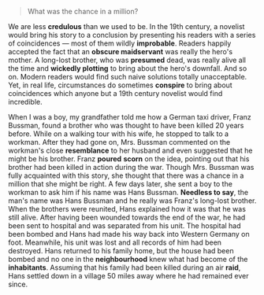 > What was the chance in a million?



We are less **credulous** than we used to be. In the 19th century, a novelist would bring his story to a conclusion by presenting his readers with a series of coincidences — most of them wildly **improbable**. Readers happily accepted the fact that an **obscure maidservant** was really the hero's mother. A long-lost brother, who was **presumed** dead, was really alive all the time and **wickedly plotting** to bring about the hero's downfall. And so on. Modern readers would find such naive solutions totally unacceptable.  Yet, in real life, circumstances do sometimes **conspire** to bring about coincidences which anyone but a 19th century novelist would find incredible.



When I was a boy, my grandfather told me how a German taxi driver, Franz Bussman, found a brother who was thought to have been killed 20 years before. While on a walking tour with his wife, he stopped to talk to a workman. After they had gone on, Mrs. Bussman commented on the workman's close **resemblance** to her husband and even suggested that he might be his brother. Franz **poured** **scorn** on the idea, pointing out that his brother had been killed in action during the war. Though Mrs. Bussman was fully acquainted with this story, she thought that there was a chance in a million that she might be right. A few days later, she sent a boy to the workman to ask him if his name was Hans Bussman. **Needless to say**, the man's name was Hans Bussman and he really was Franz's long-lost brother. When the brothers were reunited, Hans explained how it was that he was still alive. After having been wounded towards the end of the war, he had been sent to hospital and was separated from his unit. The hospital had been bombed and Hans had made his way back into Western Germany on foot. Meanwhile, his unit was lost and all records of him had been destroyed. Hans returned to his family home, but the house had been bombed and no one in the **neighbourhood** knew what had become of the **inhabitants**. Assuming that his family had been killed during an air **raid**, Hans settled down in a village 50 miles away where he had remained ever since.